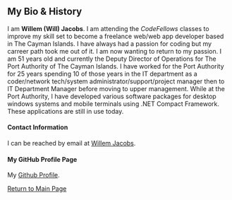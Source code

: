 ## My Bio & History
I am **Willem (Will) Jacobs**. I am attending the *CodeFellows* classes to improve my skill set to become a freelance web/web app developer based in The Cayman Islands. I have always had a passion for coding but my carreer path took me out of it. I am now wanting to return to my passion. I am 51 years old and currently the Deputy Director of Operations for The Port Authority of The Cayman Islands. I have worked for the Port Authority for 25 years spending 10 of those years in the IT department as a coder/network tech/system administrator/support/project manager then to IT Department Manager before moving to upper management. While at the Port Authority, I have developed various software packages for desktop windows systems and mobile terminals using .NET Compact Framework. These applications are still in use today.

#### Contact Information

I can be reached by email at [Willem Jacobs](mailto:wamj58@gmail.com).

#### My GitHub Profile Page

My [Github Profile](https://github.com/Willem-Jacobs).

[Return to Main Page](README.md)
